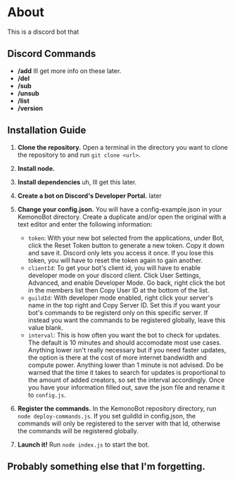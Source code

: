 # About
This is a discord bot that 

## Discord Commands
- **/add** Ill get more info on these later.
- **/del**
- **/sub**
- **/unsub**
- **/list**
- **/version**

## Installation Guide
1. **Clone the repository.**
   Open a terminal in the directory you want to clone the repository to and run `git clone <url>`.

2. **Install node.**

3. **Install dependencies**
   uh, Ill get this later.

4. **Create a bot on Discord's Developer Portal.**
   later

5. **Change your config.json.**
   You will have a config-example.json in your KemonoBot directory. Create a duplicate and/or open the original with a text editor and enter the following information:
   - `token`: With your new bot selected from the applications, under Bot, click the Reset Token button to generate a new token. Copy it down and save it. Discord only lets you access it once. If you lose this token, you will have to reset the token again to gain another.
   - `clientId`: To get your bot's client id, you will have to enable developer mode on your discord client. Click User Settings, Advanced, and enable Developer Mode. Go back, right click the bot in the members list then Copy User ID at the bottom of the list. 
   - `guildId`:  With developer mode enabled, right click your server's name in the top right and Copy Server ID. Set this if you want your bot's commands to be registerd only on this specific server. If instead you want the commands to be registered globally, leave this value blank.
   - `interval`: This is how often you want the bot to check for updates. The default is 10 minutes and should accomodate most use cases. Anything lower isn't really necessary but if you need faster updates, the option is there at the cost of more internet bandwidth and compute power. Anything lower than 1 minute is not advised. Do be warned that the time it takes to search for updates is proportional to the amount of added creators, so set the interval accordingly. 
   Once you have your information filled out, save the json file and rename it to `config.js`.

6. **Register the commands.**
   In the KemonoBot repository directory, run `node deploy-commands.js`. If you set guildId in config.json, the commands will only be registered to the server with that Id, otherwise the commands will be registered globally.

7. **Launch it!**
   Run `node index.js` to start the bot.

## Probably something else that I'm forgetting.